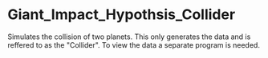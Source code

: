 # Giant_Impact_Hypothsis_Collider
Simulates the collision of two planets. This only generates the data and is reffered to as the "Collider". To view the data a separate program is needed. 
